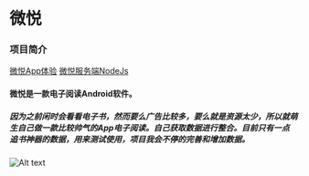 # 微悦
### 项目简介
[微悦App体验](https://fir.im/dlrn)
[微悦服务端NodeJs](https://github.com/AldrichLL/WeYueSever)
#### 微悦是一款电子阅读Android软件。 
##### 因为之前闲时会看看电子书，然而要么广告比较多，要么就是资源太少，所以就萌生自己做一款比较帅气的App电子阅读。自己获取数据进行整合。目前只有一点追书神器的数据，用来测试使用，项目我会不停的完善和增加数据。
![Alt text](./weyue.gif)
